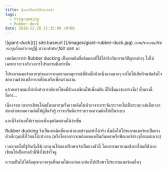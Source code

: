 ```yaml
---
title: ตุ๊กตาเป็ดกับโปรแกรมมิ่ง
tags:
  - Programming
  - Rubber duck
date: 2018-12-20 21:35:00 +0700
---
```


![giant-duck]({{ site.baseurl }}/images/giant-rubber-duck.jpg)
*ภาพประกอบเสิร์ชจากกูเกิ้ลแล้วเจอ[ที่นี่][duck-image] น่าจะเข้าข่าย fair use นะ*

เทคนิคการทำ Rubber ducking เป็นเทคนิคชื่อติดตลกที่ใช้ได้จริงกับการแก้ปัญหาต่างๆ 
ไม่ได้เฉพาะเจาะจงกับวงการโปรแกรมมิ่งเท่านั้น

โปรแกรมเมอร์หลายๆท่านอาจจะเคยเจอเหตุการณ์ที่ติดบั๊กตัวหนึ่งนานมากๆ แก้ไม่ได้เสียทีจนตัดสินใจขอความช่วยเหลือจากเพื่อนหรือเพื่อนร่วมงาน 

แล้วพบว่าขณะที่กำลังทำการอธิบายโค้ดที่ตัวเองเขียนให้เพื่อนฟัง ก็ปิ๊งขึ้นมาซะอย่างงั้น! บั๊กตรงนี้นี่เอง...

เนื่องจากเวลาเราเขียนโค้ดนั้นหลายๆครั้งความคิดในหัวอาจจะกระจัดกระจายไม่เป็นระบบ 
แต่เมื่อเวลาต้องถ่ายทอดความคิดให้ผู้อื่นรับรู้ เราจะเริ่มมีการรวบรวมความคิดให้เป็นระบบ

และนี่จึงส่งผลให้เรามองเห็นจุดผิดพลาดได้ง่ายขึ้น

Rubber ducking จึงเป็นเทคนิคที่แนะนำแบบขำๆแต่ทำได้จริง 
นั่นคือให้โปรแกรมเมอร์หาเป็ดยางตัวเล็กๆมาตั้งไว้บนโต๊ะทำงาน 
(หรือใครอยากจะพลิกแพลงเป็นกันพลาหรือฟิกเกอร์ต่างๆก็ตามสะดวก)

เวลาเจอบั๊กที่รู้สึกเริ่มใช้เวลานานให้ลองปรึกษาเจ้าเป็ดยางตัวนี้
โดยการพยายามอธิบายโค้ดที่ตัวเองเขียนให้เป็ดยางตัวนี้ฟังให้เข้าใจดู

ความเป็นไปได้คือคุณจะเจอจุดที่พลาดได้เองก่อนจะต้องไปปรึกษาโปรแกรมเมอร์คนอื่นๆ

[duck-image]: //www.cbc.ca/news/canada/toronto/rubber-duck-toronto-1.4353353